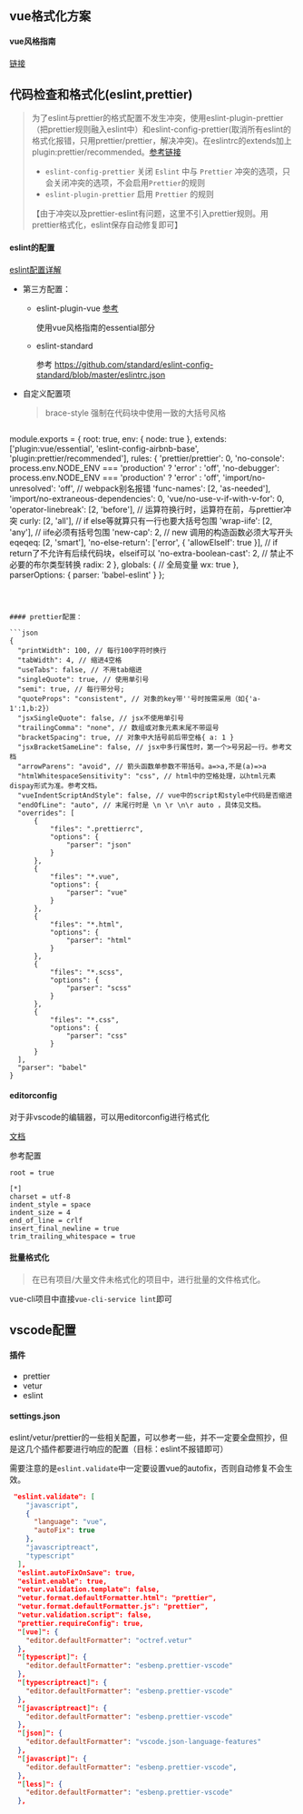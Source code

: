 ## vue格式化方案

#### vue风格指南

[链接](https://cn.vuejs.org/v2/style-guide/index.html#%E4%BC%98%E5%85%88%E7%BA%A7-A-%E7%9A%84%E8%A7%84%E5%88%99%EF%BC%9A%E5%BF%85%E8%A6%81%E7%9A%84-%E8%A7%84%E9%81%BF%E9%94%99%E8%AF%AF](https://cn.vuejs.org/v2/style-guide/index.html#优先级-A-的规则：必要的-规避错误) )

## 代码检查和格式化(eslint,prettier)

> 为了eslint与prettier的格式配置不发生冲突，使用eslint-plugin-prettier（把prettier规则融入eslint中）和eslint-config-prettier(取消所有eslint的格式化报错，只用prettier/prettier，解决冲突)。在eslintrc的extends加上plugin:prettier/recommended。[参考链接]( https://github.com/prettier/eslint-plugin-prettier ) 
>
> - `eslint-config-prettier` 关闭 `Eslint` 中与 `Prettier` 冲突的选项，只会关闭冲突的选项，不会启用`Prettier`的规则
> - `eslint-plugin-prettier` 启用 `Prettier` 的规则
>
> 【由于冲突以及prettier-eslint有问题，这里不引入prettier规则。用prettier格式化，eslint保存自动修复即可】

#### eslint的配置

[eslint配置详解]( https://eslint.bootcss.com/docs/rules/ )

- 第三方配置：

  - eslint-plugin-vue [参考]( https://eslint.vuejs.org/rules/v-on-style.html )

    使用vue风格指南的essential部分
    
  - eslint-standard

    参考 https://github.com/standard/eslint-config-standard/blob/master/eslintrc.json 

- 自定义配置项

  > brace-style  强制在代码块中使用一致的大括号风格 

  ```js
module.exports = {
      root: true,
      env: {
          node: true
      },
      extends: ['plugin:vue/essential', 'eslint-config-airbnb-base', 'plugin:prettier/recommended'],
      rules: {
          'prettier/prettier': 0,
          'no-console': process.env.NODE_ENV === 'production' ? 'error' : 'off',
          'no-debugger': process.env.NODE_ENV === 'production' ? 'error' : 'off',
          'import/no-unresolved': 'off', // webpack别名报错
          'func-names': [2, 'as-needed'],
          'import/no-extraneous-dependencies': 0,
          'vue/no-use-v-if-with-v-for': 0,
          'operator-linebreak': [2, 'before'], // 运算符换行时，运算符在前，与prettier冲突
          curly: [2, 'all'], // if else等就算只有一行也要大括号包围
          'wrap-iife': [2, 'any'], // iife必须有括号包围
          'new-cap': 2, // new 调用的构造函数必须大写开头
          eqeqeq: [2, 'smart'],
          'no-else-return': ['error', { 'allowElseIf': true }], // if return了不允许有后续代码块，elseif可以
          'no-extra-boolean-cast': 2, // 禁止不必要的布尔类型转换
          radix: 2
      },
      globals: {
          // 全局变量
          wx: true
      },
      parserOptions: {
          parser: 'babel-eslint'
      }
  };
  
  ```
  
  

#### prettier配置：

```json
{
    "printWidth": 100, // 每行100字符时换行
    "tabWidth": 4, // 缩进4空格
    "useTabs": false, // 不用tab缩进
    "singleQuote": true, // 使用单引号
    "semi": true, // 每行带分号;
    "quoteProps": "consistent", // 对象的key带''号时按需采用（如{'a-1':1,b:2}）
    "jsxSingleQuote": false, // jsx不使用单引号
    "trailingComma": "none", // 数组或对象元素末尾不带逗号
    "bracketSpacing": true, // 对象中大括号前后带空格{ a: 1 }
    "jsxBracketSameLine": false, // jsx中多行属性时，第一个>号另起一行。参考文档
    "arrowParens": "avoid", // 箭头函数单参数不带括号。a=>a,不是(a)=>a
    "htmlWhitespaceSensitivity": "css", // html中的空格处理，以html元素dispay形式为准。参考文档。
    "vueIndentScriptAndStyle": false, // vue中的script和style中代码是否缩进
    "endOfLine": "auto", // 末尾行时是 \n \r \n\r auto ，具体见文档。
    "overrides": [
        {
            "files": ".prettierrc",
            "options": {
                "parser": "json"
            }
        },
        {
            "files": "*.vue",
            "options": {
                "parser": "vue"
            }
        },
        {
            "files": "*.html",
            "options": {
                "parser": "html"
            }
        },
        {
            "files": "*.scss",
            "options": {
                "parser": "scss"
            }
        },
        {
            "files": "*.css",
            "options": {
                "parser": "css"
            }
        }
    ],
    "parser": "babel"
}

```

#### editorconfig

对于非vscode的编辑器，可以用editorconfig进行格式化

[文档]( https://editorconfig.org/ )

参考配置

```
root = true

[*]
charset = utf-8
indent_style = space
indent_size = 4
end_of_line = crlf
insert_final_newline = true
trim_trailing_whitespace = true

```



#### 批量格式化

> 在已有项目/大量文件未格式化的项目中，进行批量的文件格式化。

vue-cli项目中直接`vue-cli-service lint`即可

## vscode配置

#### 插件

- prettier
- vetur
- eslint

#### settings.json

eslint/vetur/prettier的一些相关配置，可以参考一些，并不一定要全盘照抄，但是这几个插件都要进行响应的配置（目标：eslint不报错即可）

需要注意的是`eslint.validate`中一定要设置vue的autofix，否则自动修复不会生效。

```json
 "eslint.validate": [
    "javascript",
    {
      "language": "vue",
      "autoFix": true
    },
    "javascriptreact",
    "typescript"
  ],
  "eslint.autoFixOnSave": true,
  "eslint.enable": true,
  "vetur.validation.template": false,
  "vetur.format.defaultFormatter.html": "prettier",
  "vetur.format.defaultFormatter.js": "prettier",
  "vetur.validation.script": false,
  "prettier.requireConfig": true,
  "[vue]": {
    "editor.defaultFormatter": "octref.vetur"
  },
  "[typescript]": {
    "editor.defaultFormatter": "esbenp.prettier-vscode"
  },
  "[typescriptreact]": {
    "editor.defaultFormatter": "esbenp.prettier-vscode"
  },
  "[javascriptreact]": {
    "editor.defaultFormatter": "esbenp.prettier-vscode"
  },
  "[json]": {
    "editor.defaultFormatter": "vscode.json-language-features"
  },
  "[javascript]": {
    "editor.defaultFormatter": "esbenp.prettier-vscode",
  },
  "[less]": {
    "editor.defaultFormatter": "esbenp.prettier-vscode"
  },
```

